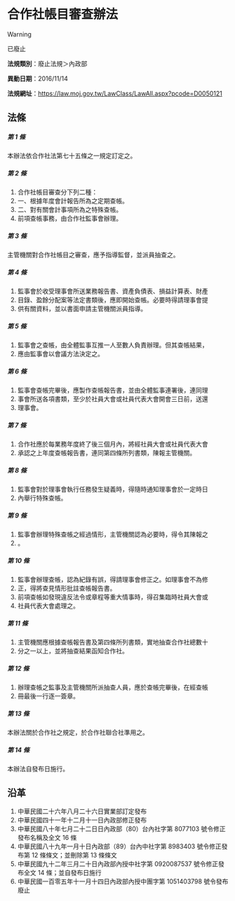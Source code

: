 # 合作社帳目審查辦法
> [!WARNING]
> 已廢止

**法規類別**：廢止法規＞內政部

**異動日期**：2016/11/14  

**法規網址**：https://law.moj.gov.tw/LawClass/LawAll.aspx?pcode=D0050121



## 法條
##### 第 1 條
本辦法依合作社法第七十五條之一規定訂定之。

##### 第 2 條
1. 合作社帳目審查分下列二種：          
1. 一、根據年度會計報告所為之定期查帳。
1. 二、對有關會計事項所為之特殊查帳。  
1. 前項查帳事務，由合作社監事會辦理。

##### 第 3 條
主管機關對合作社帳目之審查，應予指導監督，並派員抽查之。

##### 第 4 條
1. 監事會於收受理事會所送業務報告書、資產負債表、損益計算表、財產 
1. 目錄、盈餘分配案等法定書類後，應即開始查帳。必要時得請理事會提 
1. 供有關資料，並以書面申請主管機關派員指導。

##### 第 5 條
1. 監事會之查帳，由全體監事互推一人至數人負責辦理。但其查帳結果，
1. 應由監事會以會議方法決定之。

##### 第 6 條
1. 監事會查帳完畢後，應製作查帳報告書，並由全體監事連署後，連同理
1. 事會所送各項書類，至少於社員大會或社員代表大會開會三日前，送還
1. 理事會。

##### 第 7 條
1. 合作社應於每業務年度終了後三個月內，將經社員大會或社員代表大會
1. 承認之上年度查帳報告書，連同第四條所列書類，陳報主管機關。

##### 第 8 條
1. 監事會對於理事會執行任務發生疑義時，得隨時通知理事會於一定時日
1. 內舉行特殊查帳。

##### 第 9 條
1. 監事會辦理特殊查帳之經過情形，主管機關認為必要時，得令其陳報之
1. 。

##### 第 10 條
1. 監事會辦理查帳，認為紀錄有誤，得請理事會修正之。如理事會不為修
1. 正，得將查見情形批註查帳報告書。                              
1. 前項查帳如發現違反法令或章程等重大情事時，得召集臨時社員大會或
1. 社員代表大會處理之。

##### 第 11 條
1. 主管機關應根據查帳報告書及第四條所列書類，實地抽查合作社總數十
1. 分之一以上，並將抽查結果函知合作社。

##### 第 12 條
1. 辦理查帳之監事及主管機關所派抽查人員，應於查帳完畢後，在經查帳
1. 冊最後一行逐一簽章。

##### 第 13 條
本辦法關於合作社之規定，於合作社聯合社準用之。

##### 第 14 條
本辦法自發布日施行。

## 沿革
1. 中華民國二十六年八月二十六日實業部訂定發布
1. 中華民國四十一年十二月十一日內政部修正發布
1. 中華民國八十年七月二十二日日內政部（80）台內社字第 8077103  號令修正發布名稱及全文 16 條
1. 中華民國八十九年一月十日內政部（89）台內中社字第 8983403  號令修正發布第 12 條條文；並刪除第 13 條條文
1. 中華民國九十二年三月二十日內政部內授中社字第 0920087537 號令修正發布全文 14 條；並自發布日施行
1. 中華民國一百零五年十一月十四日內政部內授中團字第 1051403798 號令發布廢止
